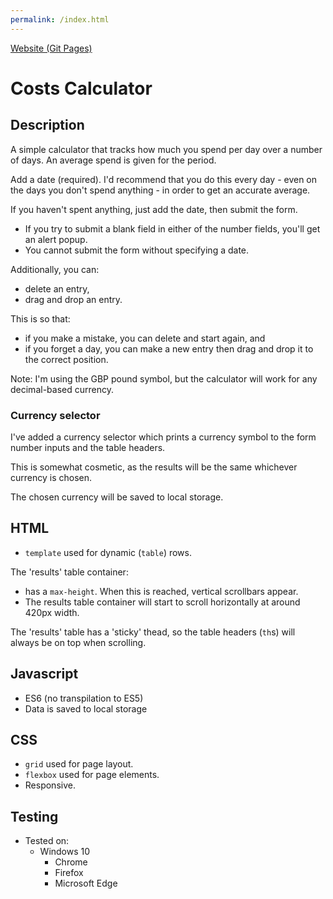 ```yaml
---
permalink: /index.html
---
```


[Website (Git Pages)](https://chrisnajman.github.io/costs-calculator)

# Costs Calculator

## Description

A simple calculator that tracks how much you spend per day over a number of days. An average spend is given for the period.

Add a date (required). I'd recommend that you do this every day - even on the days you don't spend anything - in order to get an accurate average.

If you haven't spent anything, just add the date, then submit the form.

- If you try to submit a blank field in either of the number fields, you'll get an alert popup.
- You cannot submit the form without specifying a date.

Additionally, you can:

- delete an entry,
- drag and drop an entry.

This is so that:

- if you make a mistake, you can delete and start again, and
- if you forget a day, you can make a new entry then drag and drop it to the correct position.

Note: I'm using the GBP pound symbol, but the calculator will work for any decimal-based currency.

### Currency selector

I've added a currency selector which prints a currency symbol to the form number inputs and the table headers.

This is somewhat cosmetic, as the results will be the same whichever currency is chosen.

The chosen currency will be saved to local storage.

## HTML

- `template` used for dynamic (`table`) rows.

The 'results' table container:

- has a `max-height`. When this is reached, vertical scrollbars appear.
- The results table container will start to scroll horizontally at around 420px width.

The 'results' table has a 'sticky' thead, so the table headers (`th`s) will always be on top when scrolling.

## Javascript

- ES6 (no transpilation to ES5)
- Data is saved to local storage

## CSS

- `grid` used for page layout.
- `flexbox` used for page elements.
- Responsive.

## Testing

- Tested on:
  - Windows 10
    - Chrome
    - Firefox
    - Microsoft Edge
